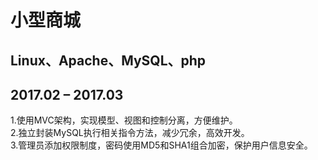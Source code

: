 # 小型商城

## Linux、Apache、MySQL、php
## 2017.02 – 2017.03	
1.使用MVC架构，实现模型、视图和控制分离，方便维护。		
2.独立封装MySQL执行相关指令方法，减少冗余，高效开发。		
3.管理员添加权限制度，密码使用MD5和SHA1组合加密，保护用户信息安全。	

